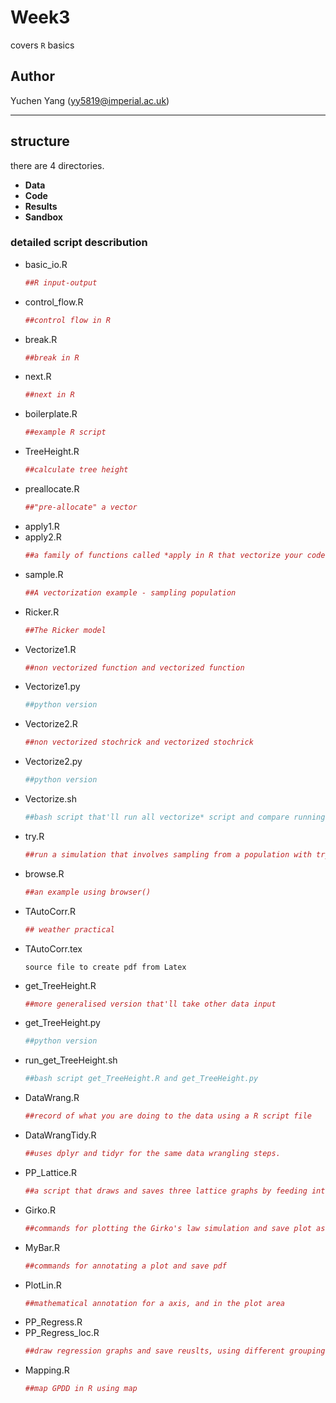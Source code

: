 # Week3
covers `R` basics

## Author
Yuchen Yang (yy5819@imperial.ac.uk)

***

## structure
there are 4 directories.
- **Data**
- **Code** 
- **Results** 
- **Sandbox** 

### detailed script describution
- basic_io.R
    ```R
    ##R input-output
    ```
- control_flow.R
    ```R
    ##control flow in R 
    ```
- break.R
    ```R
    ##break in R
    ```
- next.R
    ```R
    ##next in R
    ```
- boilerplate.R
    ```R
    ##example R script
    ```
- TreeHeight.R
    ```R
    ##calculate tree height
    ```
- preallocate.R
    ```R
    ##"pre-allocate" a vector 
    ```
- apply1.R
- apply2.R
    ```R
    ##a family of functions called *apply in R that vectorize your code
    ```
- sample.R
    ```R
    ##A vectorization example - sampling population
    ```
- Ricker.R
    ```R
    ##The Ricker model
    ```
- Vectorize1.R
    ```R
    ##non vectorized function and vectorized function
    ```
- Vectorize1.py
    ```python
    ##python version
    ```
- Vectorize2.R
    ```R
    ##non vectorized stochrick and vectorized stochrick
    ```
- Vectorize2.py
    ```python
    ##python version
    ```
- Vectorize.sh
    ```bash
    ##bash script that'll run all vectorize* script and compare running time
    ```
- try.R
    ```R
    ##run a simulation that involves sampling from a population with try
    ```
- browse.R
    ```R
    ##an example using browser()
    ```
- TAutoCorr.R
    ```R
    ## weather practical
    ```
- TAutoCorr.tex
    ```
    source file to create pdf from Latex
    ```
- get_TreeHeight.R
    ```R
    ##more generalised version that'll take other data input
    ```
- get_TreeHeight.py
    ```python
    ##python version
    ```
- run_get_TreeHeight.sh
    ```bash
    ##bash script get_TreeHeight.R and get_TreeHeight.py
    ```
- DataWrang.R
    ```R
    ##record of what you are doing to the data using a R script file
    ```
- DataWrangTidy.R
    ```R
    ##uses dplyr and tidyr for the same data wrangling steps.
    ```
- PP_Lattice.R
    ```R
    ##a script that draws and saves three lattice graphs by feeding interaction type
    ```
- Girko.R
    ```R
    ##commands for plotting the Girko's law simulation and save plot as pdf
    ```
- MyBar.R
    ```R
    ##commands for annotating a plot and save pdf
    ```
- PlotLin.R
    ```R
    ##mathematical annotation for a axis, and in the plot area
    ```
- PP_Regress.R
- PP_Regress_loc.R
    ```R
    ##draw regression graphs and save reuslts, using different grouping 
    ```
- Mapping.R
    ```R
    ##map GPDD in R using map
    ```

